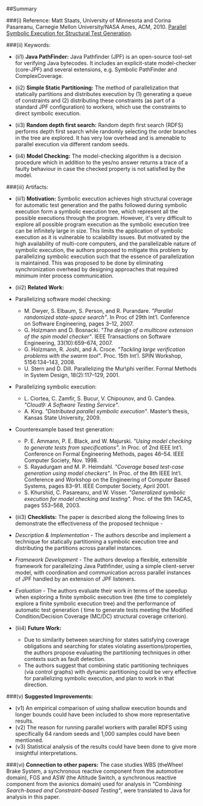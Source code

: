 ##Summary

###(i) Reference: Matt Staats, University of Minnesota and Corina Pasareanu, Carnegie Mellon University/NASA Ames, ACM, 2010. [Parallel Symbolic Execution for Structural Test Generation](http://dl.acm.org/citation.cfm?id=1831708.1831732). 

###(ii) Keywords:
* (ii1) **Java PathFinder:** Java Pathfinder (JPF) is an open-source tool-set for verifying Java bytecodes. It includes an explicit-state model-checker (core-JPF) and several extensions, e.g. Symbolic PathFinder and ComplexCoverage.

* (ii2) **Simple Static Partitioning:** The method of parallelization that statically partitions and distributes execution by (1) generating a queue of constraints and (2) distributing these constraints (as part of a standard JPF configuration) to workers, which use the constraints to direct symbolic execution.

* (ii3) **Random depth first search:** Random depth first search (RDFS) performs depth first search while randomly selecting the order branches in the tree are explored. It has very low overhead and is amenable to parallel execution via different random seeds.

* (ii4) **Model Checking:** The model-checking algorithm is a decision procedure which in addition to the yes/no answer returns a trace of a faulty behaviour in case the checked property is not satisfied by the model.

###(iii) Artifacts:

* (iii1) **Motivation:**  Symbolic execution achieves high structural coverage for automatic test generation and the paths followed during symbolic execution form a symbolic execution tree, which represent all the possible executions through the
program. However, it's very difficult to explore all possible program execution as the symbolic execution tree can be infinitely large in size. This limits the application of symbolic execution as it is vulnerable to scalability issues. But motivated by the high availability of multi-core computers, and the parallelizable nature of symbolic execution, the authors proposed to mitigate this problem by parallelizing symbolic execution such that the essence of parallelization is maintained. This was proposed to be done by eliminating synchronization overhead by designing approaches that required minimum inter process communication.

* (iii2) **Related Work:** 
 * Parallelizing software model checking: 
    * M. Dwyer, S. Elbaum, S. Person, and R. Purandare. _"Parallel randomized state-space search"_. In Proc of 29th Int’l.
Conference on Software Engineering, pages 3–12, 2007.
     * G. Holzmann and D. Bosnacki. _"The design of a multicore extension of the spin model checker"_. IEEE Transactions on
Software Engineering, 33(10):659–674, 2007.
     * G. Holzmann, R. Joshi, and A. Croce. _"Tackling large verification problems with the swarm tool"_. Proc. 15th Int’l.
SPIN Workshop, 5156:134–143, 2008.
     * U. Stern and D. Dill. Parallelizing the Mur\phi verifier. Formal Methods in System Design, 18(2):117–129, 2001.
 * Parallelizing symbolic execution:
    * L. Ciortea, C. Zamfir, S. Bucur, V. Chipounov, and G. Candea. _"Cloud9: A Software Testing Service"_.
    * A. King. _"Distributed parallel symbolic execution"_. Master’s thesis, Kansas State University, 2009.
 * Counterexample based test generation:
    * P. E. Ammann, P. E. Black, and W. Majurski. _"Using model checking to generate tests from specifications"_. In Proc. of
2nd IEEE Int’l. Conference on Formal Engineering Methods, pages 46–54. IEEE Computer Society, Nov. 1998. 
     * S. Rayadurgam and M. P. Heimdahl. _"Coverage based test-case generation using model checkers"_. In Proc. of the 8th
IEEE Int’l. Conference and Workshop on the Engineering of Computer Based Systems, pages 83–91. IEEE Computer Society, April 2001.
     * S. Khurshid, C. Pasareanu, and W. Visser. _"Generalized symbolic execution for model checking and testing"_. Proc. of
the 9th TACAS, pages 553–568, 2003.

* (iii3) **Checklists:** The paper is described along the following lines to demonstrate the effectiveness of the proposed technique -
 * _Description & Implementation_ - The authors describe and implement a technique for statically partitioning a symbolic execution tree and distributing the partitions across parallel instances.
 * _Framework Development_ - The authors develop a flexible, extensible framework for parallelizing Java Pathfinder, using a simple client-server model, with coordination and communication across parallel instances of JPF handled by an extension of JPF listeners.
 * _Evaluation_ - The authors evaluate their work in terms of the speedup when exploring a finite symbolic execution
tree (the time to completely explore a finite symbolic execution tree) and the performance of automatic test generation ( time to generate tests meeting the Modified Condition/Decision Coverage (MC/DC) structural coverage criterion).

* (iii4) **Future Work:**
   * Due to similarity between searching for states satisfying coverage obligations and searching for states violating assertions/properties, the authors propose evaluating the partitioning techniques in other contexts such as fault detection.
   * The authors suggest that combining static partitioning techniques (via control graphs) with dynamic partitioning could be very effective for parallelizing symbolic execution, and plan to work in that direction.
  
###(v) **Suggested Improvements:**
* (v1) An empirical comparison of using shallow execution bounds and longer bounds could have been included to show more representative results.
* (v2) The reason for running parallel workers with parallel RDFS using specifically 64 random seeds and 1,000 samples could have been mentioned.
* (v3) Statistical analysis of the results could have been done to give more insightful interpretations.

###(vi) **Connection to other papers:**
The case studies WBS (theWheel Brake System, a synchronous reactive component from the automotive domain), FGS and ASW (the Altitude Switch, a synchronous reactive component from the avionics domain) used for analysis in _"Combining Search-based and Constraint-based Testing"_, were translated to Java for analysis in this paper.
